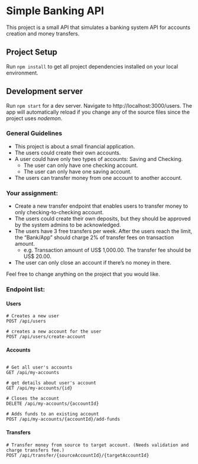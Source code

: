 # Simple Banking API

This project is a small API that simulates a banking system API for accounts creation and money transfers.

## Project Setup

Run `npm install` to get all project dependencies installed on your local environment.

## Development server

Run `npm start` for a dev server. Navigate to http://localhost:3000/users. The app will automatically reload if you change any of the source files since the project uses _nodemon_.


### General Guidelines
- This project is about a small financial application.
- The users could create their own accounts.
- A user could have only two types of accounts: Saving and Checking.
    -   The user can only have one checking account.
    -   The user can only have one saving account.
- The users can transfer money from one account to another account.

### Your assignment:

-   Create a new transfer endpoint that enables users to transfer money to only checking-to-checking account.
-   The users could create their own deposits, but they should be approved by the system admins to be acknowledged.
-   The users have 3 free transfers per week. After the users reach the limit, the “Bank/App” should charge 2% of transfer fees on transaction amount.
    -   e.g. Transaction amount of US$ 1,000.00. The transfer fee should be US$ 20.00.
-   The user can only close an account if there’s no money in there.

Feel free to change anything on the project that you would like.

### Endpoint list:

####  Users
```
# Creates a new user
POST /api/users

# creates a new account for the user
POST /api/users/create-account
```
####  Accounts
```

# Get all user's accounts
GET /api/my-accounts

# get details about user's account
GET /api/my-accounts/{id}

# Closes the account 
DELETE /api/my-accounts/{accountId}

# Adds funds to an existing account
POST /api/my-accounts/{accountId}/add-funds
```

####  Transfers

```
# Transfer money from source to target account. (Needs validation and charge transfers fee.)
POST /api/transfer/{sourceAccountId}/{targetAccountId}
```

